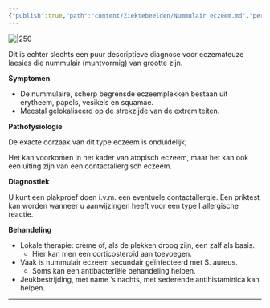 ```yaml
---
{"publish":true,"path":"content/Ziektebeelden/Nummulair eczeem.md","permalink":"/content/ziektebeelden/nummulair-eczeem/","title":"Nummulair eczeem","tags":["Dermatologie/Inflammatoire_dermatosen/Eczeem","Ziektebeeld"]}
---
```




![|250](https://i.imgur.com/xNM21yJ.png)


Dit is echter slechts een puur descriptieve diagnose voor eczemateuze laesies die nummulair (muntvormig) van grootte zijn. 

**Symptomen**

- De nummulaire, scherp begrensde eczeemplekken bestaan uit erytheem, papels, vesikels en squamae.
- Meestal gelokaliseerd op de strekzijde van de extremiteiten.

**Pathofysiologie**

De exacte oorzaak van dit type eczeem is onduidelijk; 

Het kan voorkomen in het kader van atopisch eczeem, maar het kan ook een uiting zijn van een contactallergisch eczeem.

**Diagnostiek**

U kunt een plakproef doen i.v.m. een eventuele contactallergie. Een priktest kan worden wanneer u aanwijzingen heeft voor een type I allergische reactie.

**Behandeling**

- Lokale therapie: crème of, als de plekken droog zijn, een zalf als basis.
    - Hier kan men een corticosteroïd aan toevoegen.
- Vaak is nummulair eczeem secundair geïnfecteerd met S. aureus.
    - Soms kan een antibacteriële behandeling helpen.
- Jeukbestrijding, met name ’s nachts, met sederende antihistaminica kan helpen.

---